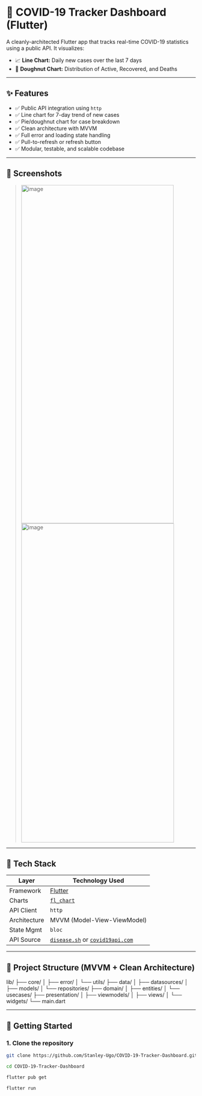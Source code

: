 # 🦠 COVID-19 Tracker Dashboard (Flutter)

A cleanly-architected Flutter app that tracks real-time COVID-19 statistics using a public API. It visualizes:

- 📈 **Line Chart:** Daily new cases over the last 7 days
- 🍩 **Doughnut Chart:** Distribution of Active, Recovered, and Deaths

---

## ✨ Features

- ✅ Public API integration using `http`
- ✅ Line chart for 7-day trend of new cases
- ✅ Pie/doughnut chart for case breakdown
- ✅ Clean architecture with MVVM
- ✅ Full error and loading state handling
- ✅ Pull-to-refresh or refresh button
- ✅ Modular, testable, and scalable codebase

---

## 📸 Screenshots

> <img width="405" height="899" alt="image" src="https://github.com/user-attachments/assets/b24be798-8ea8-42a0-af46-c8abadfd2abb" />  <img width="406" height="848" alt="image" src="https://github.com/user-attachments/assets/b74b1daa-41ab-44a2-b161-1002ca8674ab" />



---

## 🧰 Tech Stack

| Layer          | Technology Used                  |
|----------------|----------------------------------|
| Framework      | [Flutter](https://flutter.dev)   |
| Charts         | [`fl_chart`](https://pub.dev/packages/fl_chart) |
| API Client     | `http`                           |
| Architecture   | MVVM (Model-View-ViewModel)      |
| State Mgmt     | `bloc`                           |
| API Source     | [`disease.sh`](https://disease.sh/) or [`covid19api.com`](https://covid19api.com) |

---

## 🧱 Project Structure (MVVM + Clean Architecture)

lib/
├── core/
│ ├── error/
│ └── utils/
├── data/
│ ├── datasources/
│ ├── models/
│ └── repositories/
├── domain/
│ ├── entities/
│ └── usecases/
├── presentation/
│ ├── viewmodels/
│ ├── views/
│ └── widgets/
└── main.dart

---

## 🚀 Getting Started

### 1. Clone the repository

```bash
git clone https://github.com/Stanley-Ugo/COVID-19-Tracker-Dashboard.git

cd COVID-19-Tracker-Dashboard

flutter pub get

flutter run
